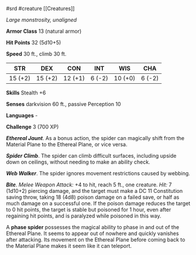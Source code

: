  #srd #creature [[Creatures]]

*Large monstrosity, unaligned*

**Armor Class** 13 (natural armor)

**Hit Points** 32 (5d10+5)

**Speed** 30 ft., climb 30 ft.

| STR     | DEX     | CON     | INT    | WIS     | CHA    |
|---------|---------|---------|--------|---------|--------|
| 15 (+2) | 15 (+2) | 12 (+1) | 6 (-2) | 10 (+0) | 6 (-2) |

**Skills** Stealth +6

**Senses** darkvision 60 ft., passive Perception 10

**Languages** -

**Challenge** 3 (700 XP)

***Ethereal Jaunt***. As a bonus action, the spider can magically shift from the Material Plane to the Ethereal Plane, or vice versa.

***Spider Climb***. The spider can climb difficult surfaces, including upside down on ceilings, without needing to make an ability check.

***Web Walker***. The spider ignores movement restrictions caused by webbing.


***Bite***. *Melee Weapon Attack:* +4 to hit, reach 5 ft., one creature. *Hit:* 7 (1d10+2) piercing damage, and the target must make a DC 11 Constitution saving throw, taking 18 (4d8) poison damage on a failed save, or half as much damage on a successful one. If the poison damage reduces the target to 0 hit points, the target is stable but poisoned for 1 hour, even after regaining hit points, and is paralyzed while poisoned in this way.

A **phase spider** possesses the magical ability to phase in and out of the Ethereal Plane. It seems to appear out of nowhere and quickly vanishes after attacking. Its movement on the Ethereal Plane before coming back to the Material Plane makes it seem like it can teleport.
